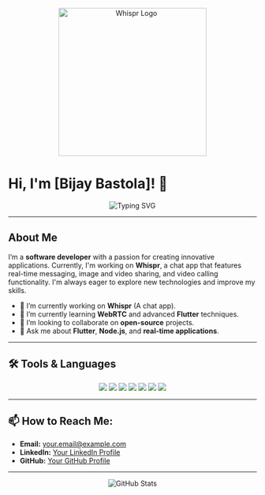 <!-- Add your image (Replace the link with your own photo or graphic) -->
<p align="center">
  <img src="[https://your-image-link-here.com](https://raw.githubusercontent.com/bijaybastola/bijaybastola/main/image-filename.extension)" alt="Whispr Logo" width="300"/>
</p>

# Hi, I'm [Bijay Bastola]! 👋

<p align="center">
  <img src="https://readme-typing-svg.herokuapp.com?size=25&duration=3000&color=00BFFF&center=true&vCenter=true&width=500&height=50&lines=Flutter+Developer;Full+Stack+Enthusiast;Always+learning+new+things!" alt="Typing SVG" />
</p>

---

## About Me

I’m a **software developer** with a passion for creating innovative applications. Currently, I'm working on **Whispr**, a chat app that features real-time messaging, image and video sharing, and video calling functionality. I'm always eager to explore new technologies and improve my skills.

- 🔭 I’m currently working on **Whispr** (A chat app).
- 🌱 I’m currently learning **WebRTC** and advanced **Flutter** techniques.
- 👯 I’m looking to collaborate on **open-source** projects.
- 💬 Ask me about **Flutter**, **Node.js**, and **real-time applications**.

---

## 🛠️ Tools & Languages

<p align="center">
  <img src="https://img.shields.io/badge/Dart-0175C2?style=for-the-badge&logo=dart&logoColor=white" />
  <img src="https://img.shields.io/badge/Flutter-02569B?style=for-the-badge&logo=flutter&logoColor=white" />
  <img src="https://img.shields.io/badge/JavaScript-F7DF1E?style=for-the-badge&logo=javascript&logoColor=black" />
  <img src="https://img.shields.io/badge/Node.js-43853D?style=for-the-badge&logo=node-dot-js&logoColor=white" />
  <img src="https://img.shields.io/badge/MongoDB-47A248?style=for-the-badge&logo=mongodb&logoColor=white" />
  <img src="https://img.shields.io/badge/Git-F05032?style=for-the-badge&logo=git&logoColor=white" />
  <img src="https://img.shields.io/badge/Heroku-430098?style=for-the-badge&logo=heroku&logoColor=white" />
</p>

---

## 📫 How to Reach Me:

- **Email:** [your.email@example.com](mailto:your.email@example.com)
- **LinkedIn:** [Your LinkedIn Profile](https://www.linkedin.com/in/your-profile/)
- **GitHub:** [Your GitHub Profile](https://github.com/yourusername)

---

<p align="center">
  <img src="https://github-readme-stats.vercel.app/api?username=yourusername&show_icons=true&theme=radical" alt="GitHub Stats" />
</p>
